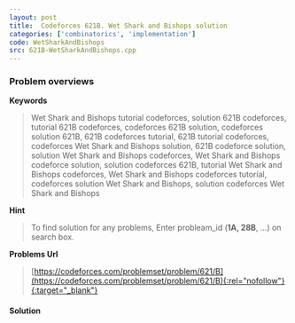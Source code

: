```yaml
---
layout: post
title:  Codeforces 621B. Wet Shark and Bishops solution
categories: ['combinatorics', 'implementation']
code: WetSharkAndBishops
src: 621B-WetSharkAndBishops.cpp
---
```

### **Problem overviews**

**Keywords**
> Wet Shark and Bishops tutorial codeforces, solution 621B codeforces, tutorial 621B codeforces, codeforces 621B solution, codeforces solution 621B, 621B codeforces tutorial, 621B tutorial codeforces, codeforces Wet Shark and Bishops solution, 621B codeforce solution, solution Wet Shark and Bishops codeforces, Wet Shark and Bishops codeforce solution, solution codeforces 621B, tutorial Wet Shark and Bishops codeforces, Wet Shark and Bishops codeforces tutorial, codeforces solution Wet Shark and Bishops, solution codeforces Wet Shark and Bishops

**Hint**
> To find solution for any problems, Enter probleam_id (**1A, 28B**, ...) on search box. 

**Problems Url**
> [https://codeforces.com/problemset/problem/621/B](https://codeforces.com/problemset/problem/621/B){:rel="nofollow"}{:target="_blank"}

#### **Solution**



